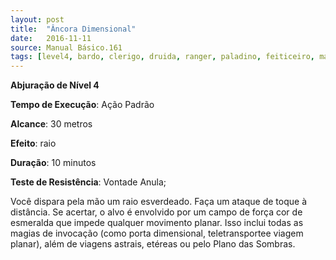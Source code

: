 ```yaml
---
layout: post
title:  "Âncora Dimensional"
date:   2016-11-11
source: Manual Básico.161
tags: [level4, bardo, clerigo, druida, ranger, paladino, feiticeiro, mago, abjuracao]
---
```


**Abjuração de Nível 4**

**Tempo de Execução**: Ação Padrão

**Alcance**: 30 metros

**Efeito**: raio

**Duração**: 10 minutos

**Teste de Resistência**: Vontade Anula;

Você dispara pela mão um raio esverdeado. Faça um ataque de toque à distância. Se acertar, o alvo é envolvido por um campo de força cor de esmeralda que impede qualquer movimento planar. 
Isso inclui todas as magias de invocação (como porta dimensional, teletransportee viagem planar), além de viagens astrais, etéreas ou pelo Plano das Sombras.